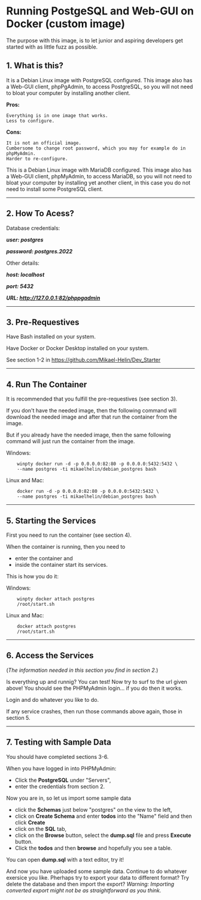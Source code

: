 # **Running PostgeSQL and Web-GUI on Docker (custom image)**

The purpose with this image, is to let junior and aspiring developers get started with as little fuzz as possible.

## **1. What is this?**

It is a Debian Linux image with PostgreSQL configured. This image also has a Web-GUI client, phpPgAdmin, to access PostgreSQL, so you will not need to bloat your computer by installing another client.

**Pros:**

    Everything is in one image that works.
    Less to configure.

**Cons:**

    It is not an official image.
    Cumbersome to change root password, which you may for example do in phpMyAdmin.
    Harder to re-configure.

This is a Debian Linux image with MariaDB configured. This image also has a Web-GUI client, phpMyAdmin, to access MariaDB, so you will not need to bloat your computer by installing yet another client, in this case you do not need to install some PostgreSQL client.
___

## **2. How To Acess?**

Database credentials:

***user: postgres***

***password: postgres.2022***

Other details:

***host: localhost***

***port: 5432***

***URL: http://127.0.0.1:82/phppgadmin***
___

## **3. Pre-Requestives**

Have Bash installed on your system.

Have Docker or Docker Desktop installed on your system.

See section 1-2 in https://github.com/Mikael-Helin/Dev_Starter

___

## **4. Run The Container**

It is recommended that you fulfill the pre-requestives (see section 3).

If you don't have the needed image, then the following command will download the needed image and after that run the container from the image.

But if you already have the needed image, then the same following command will just run the container from the image.

Windows:

        winpty docker run -d -p 0.0.0.0:82:80 -p 0.0.0.0:5432:5432 \
        --name postgres -ti mikaelhelin/debian_postgres bash

Linux and Mac:

        docker run -d -p 0.0.0.0:82:80 -p 0.0.0.0:5432:5432 \
        --name postgres -ti mikaelhelin/debian_postgres bash

___

## **5. Starting the Services**

First you need to run the container (see section 4).

When the container is running, then you need to
* enter the container and
* inside the container start its services.

This is how you do it:

Windows:

        winpty docker attach postgres
        /root/start.sh

Linux and Mac:

        docker attach postgres
        /root/start.sh

___

## **6. Access the Services**

(*The information needed in this section you find in section 2.*)

Is everything up and runnig? You can test! Now try to surf to the url given above! You should see the PHPMyAdmin login... if you do then it works.

Login and do whatever you like to do.

If any service crashes, then run those commands above again, those in section 5.

___

## **7. Testing with Sample Data**

You should have completed sections 3-6.

When you have logged in into PHPMyAdmin:

* Click the **PostgreSQL** under "Servers",
* enter the credentials from section 2.

Now you are in, so let us import some sample data

* click the **Schemas** just below "postgres" on the view to the left,
* click on **Create Schema** and enter **todos** into the "Name" field and then click **Create**
* click on the **SQL** tab,
* click on the **Browse** button, select the **dump.sql** file and press **Execute** button.
* Click the **todos** and then **browse** and hopefully you see a table.

You can open **dump.sql** with a text editor, try it!

And now you have uploaded some sample data. Continue to do whatever exersice you like. Pherhaps try to export your data to different format? Try delete the database and then import the export? *Warning: Importing converted export might not be as straightforward as you think.*
